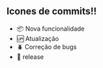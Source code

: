 
## Icones de commits!!

 - :package: Nova funcionalidade
 - :up: Atualização
 - :beetle: Correção de bugs
 - :checkered_flag: release

